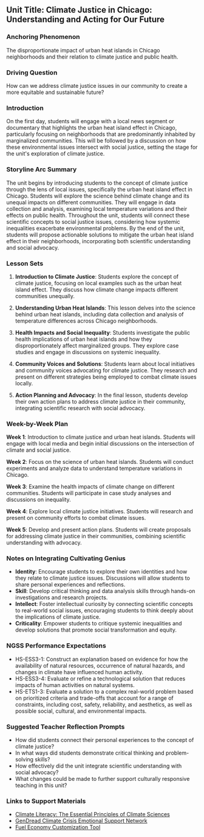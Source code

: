 ## Unit Title: Climate Justice in Chicago: Understanding and Acting for Our Future

### Anchoring Phenomenon
The disproportionate impact of urban heat islands in Chicago neighborhoods and their relation to climate justice and public health.

### Driving Question
How can we address climate justice issues in our community to create a more equitable and sustainable future?

### Introduction
On the first day, students will engage with a local news segment or documentary that highlights the urban heat island effect in Chicago, particularly focusing on neighborhoods that are predominantly inhabited by marginalized communities. This will be followed by a discussion on how these environmental issues intersect with social justice, setting the stage for the unit's exploration of climate justice.

### Storyline Arc Summary
The unit begins by introducing students to the concept of climate justice through the lens of local issues, specifically the urban heat island effect in Chicago. Students will explore the science behind climate change and its unequal impacts on different communities. They will engage in data collection and analysis, examining local temperature variations and their effects on public health. Throughout the unit, students will connect these scientific concepts to social justice issues, considering how systemic inequalities exacerbate environmental problems. By the end of the unit, students will propose actionable solutions to mitigate the urban heat island effect in their neighborhoods, incorporating both scientific understanding and social advocacy.

### Lesson Sets
1. **Introduction to Climate Justice**: Students explore the concept of climate justice, focusing on local examples such as the urban heat island effect. They discuss how climate change impacts different communities unequally.
   
2. **Understanding Urban Heat Islands**: This lesson delves into the science behind urban heat islands, including data collection and analysis of temperature differences across Chicago neighborhoods.
   
3. **Health Impacts and Social Inequality**: Students investigate the public health implications of urban heat islands and how they disproportionately affect marginalized groups. They explore case studies and engage in discussions on systemic inequality.
   
4. **Community Voices and Solutions**: Students learn about local initiatives and community voices advocating for climate justice. They research and present on different strategies being employed to combat climate issues locally.
   
5. **Action Planning and Advocacy**: In the final lesson, students develop their own action plans to address climate justice in their community, integrating scientific research with social advocacy.

### Week-by-Week Plan
**Week 1**: Introduction to climate justice and urban heat islands. Students will engage with local media and begin initial discussions on the intersection of climate and social justice.

**Week 2**: Focus on the science of urban heat islands. Students will conduct experiments and analyze data to understand temperature variations in Chicago.

**Week 3**: Examine the health impacts of climate change on different communities. Students will participate in case study analyses and discussions on inequality.

**Week 4**: Explore local climate justice initiatives. Students will research and present on community efforts to combat climate issues.

**Week 5**: Develop and present action plans. Students will create proposals for addressing climate justice in their communities, combining scientific understanding with advocacy.

### Notes on Integrating Cultivating Genius
- **Identity**: Encourage students to explore their own identities and how they relate to climate justice issues. Discussions will allow students to share personal experiences and reflections.
- **Skill**: Develop critical thinking and data analysis skills through hands-on investigations and research projects.
- **Intellect**: Foster intellectual curiosity by connecting scientific concepts to real-world social issues, encouraging students to think deeply about the implications of climate justice.
- **Criticality**: Empower students to critique systemic inequalities and develop solutions that promote social transformation and equity.

### NGSS Performance Expectations
- HS-ESS3-1: Construct an explanation based on evidence for how the availability of natural resources, occurrence of natural hazards, and changes in climate have influenced human activity.
- HS-ESS3-4: Evaluate or refine a technological solution that reduces impacts of human activities on natural systems.
- HS-ETS1-3: Evaluate a solution to a complex real-world problem based on prioritized criteria and trade-offs that account for a range of constraints, including cost, safety, reliability, and aesthetics, as well as possible social, cultural, and environmental impacts.

### Suggested Teacher Reflection Prompts
- How did students connect their personal experiences to the concept of climate justice?
- In what ways did students demonstrate critical thinking and problem-solving skills?
- How effectively did the unit integrate scientific understanding with social advocacy?
- What changes could be made to further support culturally responsive teaching in this unit?

### Links to Support Materials
- [Climate Literacy: The Essential Principles of Climate Sciences](http://downloads.climatescience.gov/Literacy/Climate%20Literacy%20Booklet%20Low-Res.pdf)
- [GenDread Climate Crisis Emotional Support Network](https://gendread.substack.com/)
- [Fuel Economy Customization Tool](https://www.fueleconomy.gov/feg/Find.do?action=customize&return=https%3A%2F%2Fwww.fueleconomy.gov%2Ffeg%2FFind.do%3Faction%3Dsbs%26id%3D46970%26%23tab1)